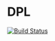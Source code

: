 # DPL

[![Build Status](https://github.com/souma4/DPL.jl/actions/workflows/CI.yml/badge.svg?branch=main)](https://github.com/souma4/DPL.jl/actions/workflows/CI.yml?query=branch%3Amain)
